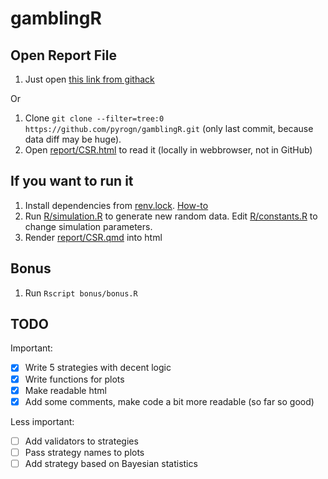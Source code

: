 # gamblingR

## Open Report File

1.  Just open [this link from githack](https://raw.githack.com/pyrogn/gamblingR/main/report/CSR.html)

Or

1.  Clone `git clone --filter=tree:0 https://github.com/pyrogn/gamblingR.git` (only last commit, because data diff may be huge).
2.  Open [report/CSR.html](report/CSR.html) to read it (locally in webbrowser, not in GitHub)

## If you want to run it

1.  Install dependencies from [renv.lock](renv.lock). [How-to](https://rstudio.github.io/renv/reference/restore.html)
2.  Run [R/simulation.R](R/simulation.R) to generate new random data. Edit [R/constants.R](R/constants.R) to change simulation parameters.
3.  Render [report/CSR.qmd](report/CSR.qmd) into html

## Bonus

1.  Run `Rscript bonus/bonus.R`

## TODO

Important:

-   [x] Write 5 strategies with decent logic
-   [x] Write functions for plots
-   [x] Make readable html
-   [x] Add some comments, make code a bit more readable (so far so good)

Less important:

-   [ ] Add validators to strategies
-   [ ] Pass strategy names to plots
-   [ ] Add strategy based on Bayesian statistics
